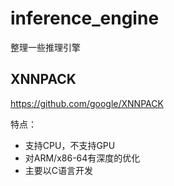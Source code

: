 # inference_engine

整理一些推理引擎

## XNNPACK  

https://github.com/google/XNNPACK   

特点：  
- 支持CPU，不支持GPU
- 对ARM/x86-64有深度的优化
- 主要以C语言开发  